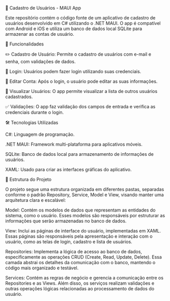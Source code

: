 📱 Cadastro de Usuários - MAUI App


Este repositório contém o código fonte de um aplicativo de cadastro de usuários desenvolvido em C# utilizando o .NET MAUI. O app é compatível com Android e iOS e utiliza um banco de dados local SQLite para armazenar as contas de usuário.


🚀 Funcionalidades


✏️ Cadastro de Usuário: Permite o cadastro de usuários com e-mail e senha, com validações de dados.

🔐 Login: Usuários podem fazer login utilizando suas credenciais.

📝 Editar Conta: Após o login, o usuário pode editar as suas informações.

👥 Visualizar Usuários: O app permite visualizar a lista de outros usuários cadastrados.

✅ Validações: O app faz validação dos campos de entrada e verifica as credenciais durante o login.


🛠️ Tecnologias Utilizadas


C#: Linguagem de programação.

.NET MAUI: Framework multi-plataforma para aplicativos móveis.

SQLite: Banco de dados local para armazenamento de informações de usuários.

XAML: Usado para criar as interfaces gráficas do aplicativo.


📂 Estrutura do Projeto


O projeto segue uma estrutura organizada em diferentes pastas, separadas conforme o padrão Repository, Service, Model e View, visando manter uma arquitetura clara e escalável:


Model: Contém os modelos de dados que representam as entidades do sistema, como o usuário. Esses modelos são responsáveis por estruturar as informações que serão armazenadas no banco de dados.


View: Inclui as páginas de interface do usuário, implementadas em XAML. Essas páginas são responsáveis pela apresentação e interação com o usuário, como as telas de login, cadastro e lista de usuários.

Repositories: Implementa a lógica de acesso ao banco de dados, especificamente as operações CRUD (Create, Read, Update, Delete). Essa camada abstrai os detalhes da comunicação com o banco, mantendo o código mais organizado e testável.

Services: Contém as regras de negócio e gerencia a comunicação entre os Repositories e as Views. Além disso, os serviços realizam validações e outras operações lógicas relacionadas ao processamento de dados do usuário.

